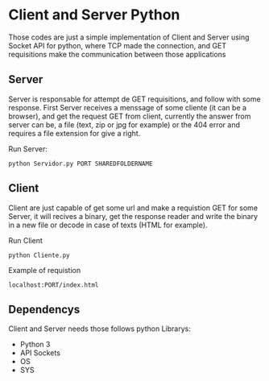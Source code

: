 # Client and Server Python

Those codes are just a simple implementation of Client and Server using Socket API for python, where TCP made the connection, and GET requisitions make the communication between those applications

## Server

Server is responsable for attempt de GET requisitions, and follow with some response. First Server receives a menssage of some cliente (it can be a browser), and get the request GET from client, currently the answer from server can be, a file (text, zip or jpg for example) or the 404 error and requires a file extension for give a right.

Run Server:
    
    python Servidor.py PORT SHAREDFOLDERNAME
    

    
## Client

Client are just capable of get some url and make a requistion GET for some Server, it will recives a binary, get the response reader and write the binary in a new file or decode in case of texts (HTML for example).

Run Client
    
    python Cliente.py
    
    
Example of requistion
   
    localhost:PORT/index.html
    
    
## Dependencys
  
  Client and Server needs those follows python Librarys:
*  Python 3
*  API Sockets
*  OS
*  SYS
 
